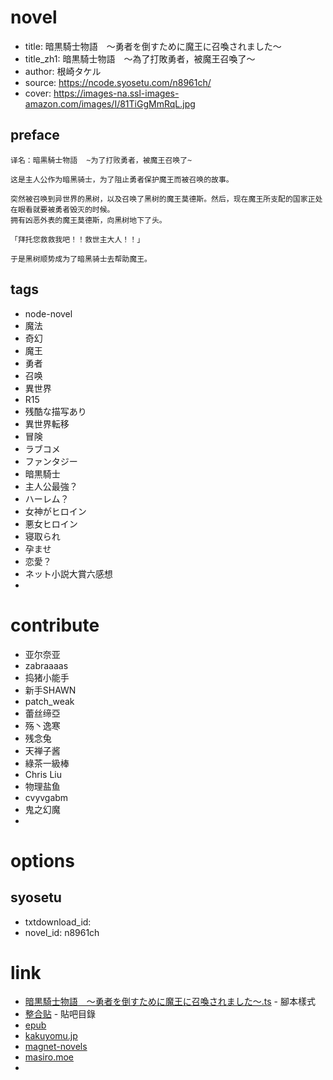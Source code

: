 
# novel

- title: 暗黒騎士物語　～勇者を倒すために魔王に召喚されました～
- title_zh1: 暗黒騎士物語　～為了打敗勇者，被魔王召喚了～
- author: 根崎タケル
- source: https://ncode.syosetu.com/n8961ch/
- cover: https://images-na.ssl-images-amazon.com/images/I/81TiGgMmRqL.jpg

## preface

```
译名：暗黒騎士物語  ~为了打败勇者，被魔王召唤了~

这是主人公作为暗黑骑士，为了阻止勇者保护魔王而被召唤的故事。

突然被召唤到异世界的黑树，以及召唤了黑树的魔王莫德斯。然后，现在魔王所支配的国家正处在眼看就要被勇者毁灭的时候。
拥有凶恶外表的魔王莫德斯，向黑树地下了头。

「拜托您救救我吧！！救世主大人！！」  

于是黑树顺势成为了暗黑骑士去帮助魔王。
```

## tags

- node-novel
- 魔法
- 奇幻
- 魔王
- 勇者
- 召唤
- 異世界
- R15 
- 残酷な描写あり 
- 異世界転移 
- 冒険 
- ラブコメ 
- ファンタジー 
- 暗黒騎士 
- 主人公最強？ 
- ハーレム？ 
- 女神がヒロイン 
- 悪女ヒロイン 
- 寝取られ 
- 孕ませ 
- 恋愛？ 
- ネット小説大賞六感想
- 

# contribute

- 亚尔奈亚
- zabraaaas
- 捣猪小能手
- 新手SHAWN
- patch_weak
- 蕾丝缔亞
- 殇丶逸寒
- 残念兔
- 天禅子酱
- 綠茶一級棒
- Chris Liu
- 物理盐鱼
- cvyvgabm
- 鬼之幻魔
- 

# options

## syosetu

- txtdownload_id:
- novel_id: n8961ch

# link

* [暗黒騎士物語　～勇者を倒すために魔王に召喚されました～.ts](https://github.com/bluelovers/node-novel/blob/master/lib/locales/%E6%9A%97%E9%BB%92%E9%A8%8E%E5%A3%AB%E7%89%A9%E8%AA%9E%E3%80%80%EF%BD%9E%E5%8B%87%E8%80%85%E3%82%92%E5%80%92%E3%81%99%E3%81%9F%E3%82%81%E3%81%AB%E9%AD%94%E7%8E%8B%E3%81%AB%E5%8F%AC%E5%96%9A%E3%81%95%E3%82%8C%E3%81%BE%E3%81%97%E3%81%9F%EF%BD%9E.ts) - 腳本樣式
* [整合贴](https://tieba.baidu.com/p/5473361593 "整合贴") - 貼吧目錄
* [epub](https://tieba.baidu.com/p/5515573122 "以整合txt為基礎的整合epub 與 txt分割")
* [kakuyomu.jp](https://kakuyomu.jp/works/1177354054885318680)
* [magnet-novels](https://www.magnet-novels.com/novels/56184)
* [masiro.moe](https://masiro.moe/forum.php?mod=forumdisplay&fid=75&page=1)
* 

